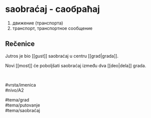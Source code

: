 # saobraćaj - саобраћај

1. движение (транспорта)  
2. транспорт, транспортное сообщение

## Rečenice

Jutros je bio [[gust]] saobraćaj u centru [[grad|grada]].

Novi [[most]] će poboljšati saobraćaj između dva [[deo|dela]] grada.

<br>

#vrsta/imenica  
#nivo/A2  

#tema/grad  
#tema/putovanje  
#tema/saobraćaj
